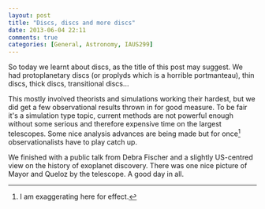 ```yaml
---
layout: post
title: "Discs, discs and more discs"
date: 2013-06-04 22:11
comments: true
categories: [General, Astronomy, IAUS299]
---
```


So today we learnt about discs, as the title of this post may suggest. We had protoplanetary discs (or proplyds which is a horrible portmanteau), thin discs, thick discs, transitional discs...

This mostly involved theorists and simulations working their hardest, but we did get a few observational results thrown in for good measure. To be fair it's a simulation type topic, current methods are not powerful enough without some serious and therefore expensive time on the largest telescopes. Some nice analysis advances are being made but for once[^1] observationalists have to play catch up.

We finished with a public talk from Debra Fischer and a slightly US-centred view on the history of exoplanet discovery. There was one nice picture of Mayor and Queloz by the telescope. A good day in all.

[^1]: I am exaggerating here for effect.



